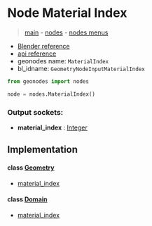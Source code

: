 # Node Material Index

> [main](../structure.md) - [nodes](nodes.md) - [nodes menus](nodes_menus.md)

- [Blender reference](https://docs.blender.org/manual/en/latest/modeling/geometry_nodes/material/material_index.html)
- [api reference](https://docs.blender.org/api/current/bpy.types.GeometryNodeInputMaterialIndex.html)
- geonodes name: `MaterialIndex`
- bl_idname: `GeometryNodeInputMaterialIndex`

```python
from geonodes import nodes

node = nodes.MaterialIndex()
```

### Output sockets:

- **material_index** : [Integer](Integer.md)

## Implementation

#### class [Geometry](Geometry.md)

 - [material_index](Geometry.md#material_index-property)
#### class [Domain](Domain.md)

 - [material_index](Domain.md#material_index-property)
